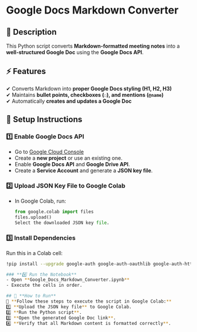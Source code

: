 # Google Docs Markdown Converter

## 📌 Description
This Python script converts **Markdown-formatted meeting notes** into a **well-structured Google Doc** using the **Google Docs API**.

## ⚡ Features
✔ Converts Markdown into **proper Google Docs styling (H1, H2, H3)**  
✔ Maintains **bullet points, checkboxes (`☐`), and mentions (`@name`)**  
✔ Automatically **creates and updates a Google Doc**  

## 🚀 Setup Instructions
### **1️⃣ Enable Google Docs API**
- Go to [Google Cloud Console](https://console.cloud.google.com/)
- Create a **new project** or use an existing one.
- Enable **Google Docs API** and **Google Drive API**.
- Create a **Service Account** and generate a **JSON key file**.

### **2️⃣ Upload JSON Key File to Google Colab**
- In Google Colab, run:
  ```python
  from google.colab import files
  files.upload()
  Select the downloaded JSON key file.

### **3️⃣ Install Dependencies**  
Run this in a Colab cell:  
```sh
!pip install --upgrade google-auth google-auth-oauthlib google-auth-httplib2 google-api-python-client gspread

### **4️⃣ Run the Notebook**  
- Open **Google_Docs_Markdown_Converter.ipynb**  
- Execute the cells in order.

## 🔗 **How to Run**  
📌 **Follow these steps to execute the script in Google Colab:**  
1️⃣ **Upload the JSON key file** to Google Colab.  
2️⃣ **Run the Python script**.  
3️⃣ **Open the generated Google Doc link**.  
4️⃣ **Verify that all Markdown content is formatted correctly**.  

